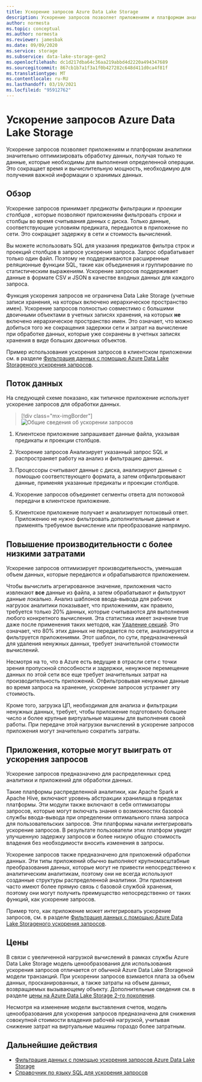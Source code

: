 ```yaml
---
title: Ускорение запросов Azure Data Lake Storage
description: Ускорение запросов позволяет приложениям и платформам аналитики значительно оптимизировать обработку данных, получая только те данные, которые необходимы для выполнения операции обработки.
author: normesta
ms.topic: conceptual
ms.author: normesta
ms.reviewer: jamesbak
ms.date: 09/09/2020
ms.service: storage
ms.subservice: data-lake-storage-gen2
ms.openlocfilehash: dc1d217dba64c36aa219abbd4d2220a494347689
ms.sourcegitcommit: 867cb1b7a1f3a1f0b427282c648d411d0ca4f81f
ms.translationtype: MT
ms.contentlocale: ru-RU
ms.lasthandoff: 03/19/2021
ms.locfileid: "95912762"
---
```

# <a name="azure-data-lake-storage-query-acceleration"></a>Ускорение запросов Azure Data Lake Storage

Ускорение запросов позволяет приложениям и платформам аналитики значительно оптимизировать обработку данных, получая только те данные, которые необходимы для выполнения определенной операции. Это сокращает время и вычислительную мощность, необходимую для получения важной информации о хранимых данных.

## <a name="overview"></a>Обзор

Ускорение запросов принимает *предикаты* фильтрации и *проекции столбцов* , которые позволяют приложениям фильтровать строки и столбцы во время считывания данных с диска. Только данные, соответствующие условиям предиката, передаются в приложение по сети. Это сокращает задержку в сети и стоимость вычислений.  

Вы можете использовать SQL для указания предикатов фильтра строк и проекций столбцов в запросе ускорения запроса. Запрос обрабатывает только один файл. Поэтому не поддерживаются расширенные реляционные функции SQL, такие как объединения и группирование по статистическим выражениям. Ускорение запросов поддерживает данные в формате CSV и JSON в качестве входных данных для каждого запроса.

Функция ускорения запросов не ограничена Data Lake Storage (учетные записи хранения, на которых включено иерархическое пространство имен). Ускорение запросов полностью совместимо с большими двоичными объектами в учетных записях хранения, на которых **не** включено иерархическое пространство имен. Это означает, что можно добиться того же сокращения задержки сети и затрат на вычисление при обработке данных, которые уже сохранены в учетных записях хранения в виде больших двоичных объектов.

Пример использования ускорения запросов в клиентском приложении см. в разделе [Фильтрация данных с помощью Azure Data Lake Storageного ускорения запросов](data-lake-storage-query-acceleration-how-to.md).

## <a name="data-flow"></a>Поток данных

На следующей схеме показано, как типичное приложение использует ускорение запросов для обработки данных.

> [!div class="mx-imgBorder"]
> ![Общие сведения об ускорении запросов](./media/data-lake-storage-query-acceleration/query-acceleration.png)

1. Клиентское приложение запрашивает данные файла, указывая предикаты и проекции столбцов.

2. Ускорение запросов Анализирует указанный запрос SQL и распространяет работу на анализ и фильтрацию данных.

3. Процессоры считывают данные с диска, анализируют данные с помощью соответствующего формата, а затем отфильтровывают данные, применяя указанные предикаты и проекции столбцов.

4. Ускорение запросов объединяет сегменты ответа для потоковой передачи в клиентское приложение.

5. Клиентское приложение получает и анализирует потоковый ответ. Приложению не нужно фильтровать дополнительные данные и применять требуемое вычисление или преобразование напрямую.

## <a name="better-performance-at-a-lower-cost"></a>Повышение производительности с более низкими затратами

Ускорение запросов оптимизирует производительность, уменьшая объем данных, которые передаются и обрабатываются приложением.

Чтобы вычислить агрегированное значение, приложения часто извлекают **все** данные из файла, а затем обрабатывают и фильтруют данные локально. Анализ шаблонов ввода-вывода для рабочих нагрузок аналитики показывает, что приложениям, как правило, требуется только 20% данных, которые считываются для выполнения любого конкретного вычисления. Эта статистика имеет значение true даже после применения таких методов, как [Удаление секций](../../hdinsight/hdinsight-hadoop-optimize-hive-query.md#hive-partitioning). Это означает, что 80% этих данных не передается по сети, анализируется и фильтруется приложениями. Этот шаблон, по сути, предназначенный для удаления ненужных данных, требует значительной стоимости вычислений.  

Несмотря на то, что в Azure есть ведущие в отрасли сети с точки зрения пропускной способности и задержки, ненужное перемещение данных по этой сети все еще требует значительных затрат на производительность приложений. Отфильтровывая ненужные данные во время запроса на хранение, ускорение запросов устраняет эту стоимость.

Кроме того, загрузка ЦП, необходимая для анализа и фильтрации ненужных данных, требует, чтобы приложение подготовило большее число и более крупные виртуальные машины для выполнения своей работы. При передаче этой нагрузки вычислений в ускорение запросов приложения могут значительно сократить затраты.

## <a name="applications-that-can-benefit-from-query-acceleration"></a>Приложения, которые могут выиграть от ускорения запросов

Ускорение запросов предназначено для распределенных сред аналитики и приложений для обработки данных. 

Такие платформы распределенной аналитики, как Apache Spark и Apache Hive, включают уровень абстракции хранилища в пределах платформы. Эти модули также включают в себя оптимизаторы запросов, которые могут включать знания о возможностях базовой службы ввода-вывода при определении оптимального плана запроса для пользовательских запросов. Эти платформы начали интегрировать ускорение запросов. В результате пользователи этих платформ увидят улучшенную задержку запросов и более низкую общую стоимость владения без необходимости вносить изменения в запросы. 

Ускорение запросов также предназначено для приложений обработки данных. Эти типы приложений обычно выполняют крупномасштабные преобразования данных, которые могут не привести непосредственно к аналитическим аналитикам, поэтому они не всегда используют созданные структуры распределенной аналитики. Эти приложения часто имеют более прямую связь с базовой службой хранения, поэтому они могут получить преимущество непосредственно от таких функций, как ускорение запросов. 

Пример того, как приложение может интегрировать ускорение запросов, см. в разделе [Фильтрация данных с помощью Azure Data Lake Storageного ускорения запросов](data-lake-storage-query-acceleration-how-to.md).

## <a name="pricing"></a>Цены

В связи с увеличенной нагрузкой вычислений в рамках службы Azure Data Lake Storage модель ценообразования для использования ускорения запросов отличается от обычной Azure Data Lake Storageной модели транзакций. При ускорении запросов взимается плата за объем данных, просканированных, а также затраты на объем данных, возвращаемых вызывающему объекту. Дополнительные сведения см. в разделе [цены на Azure Data Lake Storage 2-го поколения](https://azure.microsoft.com/pricing/details/storage/data-lake/).

Несмотря на изменение модели выставления счетов, модель ценообразования для ускорения запросов предназначена для снижения совокупной стоимости владения рабочей нагрузкой, учитывая снижение затрат на виртуальные машины гораздо более затратным.

## <a name="next-steps"></a>Дальнейшие действия

- [Фильтрация данных с помощью ускорения запросов Azure Data Lake Storage](data-lake-storage-query-acceleration-how-to.md)
- [Справочник по языку SQL для ускорения запросов](query-acceleration-sql-reference.md)